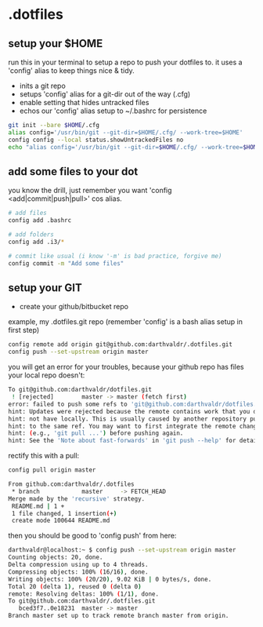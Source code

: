 # .dotfiles

## setup your $HOME

run this in your terminal to setup a repo to push your dotfiles to. it uses a 'config' alias to keep things nice & tidy.

* inits a git repo
* setups 'config' alias for a git-dir out of the way (.cfg)
* enable setting that hides untracked files
* echos our 'config' alias setup to ~/.bashrc for persistence

```bash
git init --bare $HOME/.cfg
alias config='/usr/bin/git --git-dir=$HOME/.cfg/ --work-tree=$HOME'
config config --local status.showUntrackedFiles no
echo "alias config='/usr/bin/git --git-dir=$HOME/.cfg/ --work-tree=$HOME'" >> $HOME/.bashrc
```

## add some files to your dot
you know the drill, just remember you want 'config <add|commit|push|pull>' cos alias.

```bash
# add files
config add .bashrc

# add folders
config add .i3/*

# commit like usual (i know '-m' is bad practice, forgive me)
config commit -m "Add some files"
```

## setup your GIT

* create your github/bitbucket repo

example, my .dotfiles.git repo (remember 'config' is a bash alias setup in first step)

```bash
config remote add origin git@github.com:darthvaldr/.dotfiles.git
config push --set-upstream origin master
```

you will get an error for your troubles, because your github repo has files your local repo doesn't:

```bash
To git@github.com:darthvaldr/dotfiles.git
 ! [rejected]        master -> master (fetch first)
error: failed to push some refs to 'git@github.com:darthvaldr/dotfiles.git'
hint: Updates were rejected because the remote contains work that you do
hint: not have locally. This is usually caused by another repository pushing
hint: to the same ref. You may want to first integrate the remote changes
hint: (e.g., 'git pull ...') before pushing again.
hint: See the 'Note about fast-forwards' in 'git push --help' for details.
```

rectify this with a pull:

```bash
config pull origin master

From github.com:darthvaldr/.dotfiles
 * branch            master     -> FETCH_HEAD
Merge made by the 'recursive' strategy.
 README.md | 1 +
 1 file changed, 1 insertion(+)
 create mode 100644 README.md
```

then you should be good to 'config push' from here:

```bash
darthvaldr@localhost:~ $ config push --set-upstream origin master
Counting objects: 20, done.
Delta compression using up to 4 threads.
Compressing objects: 100% (16/16), done.
Writing objects: 100% (20/20), 9.02 KiB | 0 bytes/s, done.
Total 20 (delta 1), reused 0 (delta 0)
remote: Resolving deltas: 100% (1/1), done.
To git@github.com:darthvaldr/.dotfiles.git
   bced3f7..0e18231  master -> master
Branch master set up to track remote branch master from origin.
```

